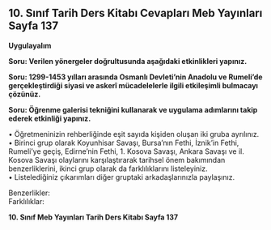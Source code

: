 ## 10. Sınıf Tarih Ders Kitabı Cevapları Meb Yayınları Sayfa 137

**Uygulayalım**

**Soru: Verilen yönergeler doğrultusunda aşağıdaki etkinlikleri yapınız.**

**Soru: 1299-1453 yılları arasında Osmanlı Devleti’nin Anadolu ve Rumeli’de gerçekleştirdiği siyasi ve askerî mücadelelerle ilgili etkileşimli bulmacayı çözünüz.**

**Soru: Öğrenme galerisi tekniğini kullanarak ve uygulama adımlarını takip ederek etkinliği yapınız.**

• Öğretmeninizin rehberliğinde eşit sayıda kişiden oluşan iki gruba ayrılınız.  
 • Birinci grup olarak Koyunhisar Savaşı, Bursa’nın Fethi, İznik’in Fethi, Rumeli’ye geçiş, Edirne’nin Fethi, 1. Kosova Savaşı, Ankara Savaşı ve il. Kosova Savaşı olaylarını karşılaştırarak tarihsel önem bakımından benzerliklerini, ikinci grup olarak da farklılıklarını listeleyiniz.  
 • Listelediğiniz çıkarımları diğer gruptaki arkadaşlarınızla paylaşınız.

Benzerlikler:  
 Farklılıklar:

**10. Sınıf Meb Yayınları Tarih Ders Kitabı Sayfa 137**
